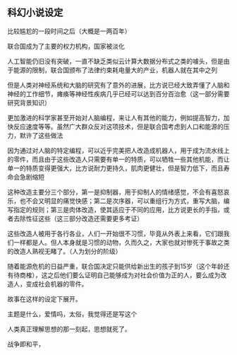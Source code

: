 ## 科幻小说设定

比较尴尬的一段时间之后（大概是一两百年）

联合国成为了主要的权力机构，国家被淡化

人工智能仍旧没有突破，一直不缺乏类似云计算大数据分布式之类的噱头，但是由于能源的限制，联合国颁布了法律约束耗电量大的产业，机器人就在其中之列

但是人类对神经系统和大脑的研究有了意外的进展，比方说已经大致弄懂了人脑和神经的工作细节，瘫痪等神经性疾病几乎已经可以达到百分百治愈（这一部分需要研究背景知识）

更加激进的科学家甚至开始对人脑编程，来让人有其他的能力，例如提高智力，加快反应速度等等。虽然广大群众反对这项技术，但是联合国考虑到人口和能源的压力，默许了这些做法

因为通过对人脑的特定编程，可以近乎完美把人改造成机器人，用于成为流水线上的零件，而且由于这些改造人只需要有单一的特质，可以牺牲一些其他机能，而让单一的特质变得更强大，比方说耐力更持久，肌肉更健壮，但是智力低下，而且寿命会急剧缩短

这种改造主要分三个部分，第一是抑制器，用于抑制人的情绪感觉，不会有喜怒哀乐，也不会又明显的痛觉快感；第二是次序器，可以重组行为方式，重写大脑，编写指定的规则；第三是肉体改造，使其适应于不同的应用，比方说更长的手指，或者去除性征这些（这三部分改造还需要更多考证）

这些改造人被用于各行各业，人们一开始很不习惯，毕竟从外表上来看，它们跟我们一样都是人。但人本身就是习惯的动物，久而久之，大家也就对惨死于事故之类的改造人熟视无睹了。（人为划分的阶级）

随着能源危机的日益严重，联合国决定只能供给新出生的孩子到15岁（这个年龄还有待商榷），这之后他们要么证明自己能够成为对社会价值为正的人，要么成为改造人，变成社会机器的零件。

故事在这样的设定下展开。

主题是什么，爱情吗，太俗，我觉得还是写这个

人类真正理解思想的那一刻起，思想就死了。

战争即和平，
